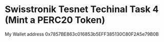 # Swisstronik Tesnet Techinal Task 4 (Mint a PERC20 Token)

My Wallet address 0x7857BE863c016853b5EFF385130C80F2A5e79B0B
